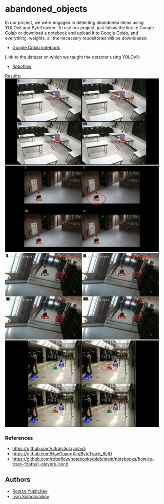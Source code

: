 # abandoned_objects

In our project, we were engaged in detecting abandoned items using YOLOv5 and ByteTracker. To use our project, just follow the link to Google Colab or download a notebook and upload it to Google Colab, and everything: weights, all the necessary repositories will be downloaded. 
- [Google Colab notebook](https://colab.research.google.com/drive/1NnACXfjYAxKmw8ipbCNt2u_Blu_SG6ne?usp=sharing#scrollTo=MDpLr8GoAKdU)

Link to the dataset on which we taught the detector using YOLOv5:
- [Roboflow](https://app.roboflow.com/lab-wjdgh/abandoned-objects-kc8ty/overview)

Results:
![](Results/1.png)
![](Results/2.png)
![](Results/3.png)
![](Results/4.png)

### References
- https://github.com/ultralytics/yolov5
- https://github.com/HanGuangXin/ByteTrack_ReID
- https://github.com/roboflow/notebooks/blob/main/notebooks/how-to-track-football-players.ipynb

## Authors
- [Roman Yushchev](https://github.com/r0mz32)
- [Ivan Solodovnikov](https://github.com/vagagabun)
